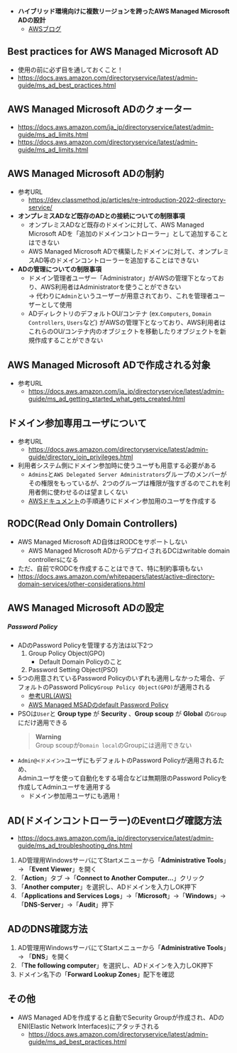 - __ハイブリッド環境向けに複数リージョンを跨ったAWS Managed Microsoft ADの設計__
  - [AWSブログ](https://aws.amazon.com/jp/blogs/news/multi-region-aws-managed-microsoft-ad-for-hybrid-environments-jp/)

## Best practices for AWS Managed Microsoft AD
- 使用の前に必ず目を通しておくこと！
- https://docs.aws.amazon.com/directoryservice/latest/admin-guide/ms_ad_best_practices.html

## AWS Managed Microsoft ADのクォーター
- https://docs.aws.amazon.com/ja_jp/directoryservice/latest/admin-guide/ms_ad_limits.html
- https://docs.aws.amazon.com/directoryservice/latest/admin-guide/ms_ad_limits.html

## AWS Managed Microsoft ADの制約
- 参考URL
  - https://dev.classmethod.jp/articles/re-introduction-2022-directory-service/
- __オンプレミスADなど既存のADとの接続についての制限事項__
  - オンプレミスADなど既存のドメインに対して、AWS Managed Microsoft ADを「追加のドメインコントローラー」として追加することはできない
  - AWS Managed Microsoft ADで構築したドメインに対して、オンプレミスAD等のドメインコントローラーを追加することはできない
- __ADの管理についての制限事項__
  - ドメイン管理者ユーザー「Administrator」がAWSの管理下となっており、AWS利用者はAdministratorを使うことができない  
   → 代わりに`Admin`というユーザーが用意されており、これを管理者ユーザーとして使用
  - ADディレクトリのデフォルトOU/コンテナ (ex.`Computers`, `Domain Controllers`, `Users`など) がAWSの管理下となっており、AWS利用者はこれらのOU/コンテナ内のオブジェクトを移動したりオブジェクトを新規作成することができない

## AWS Managed Microsoft ADで作成される対象
- 参考URL
  - https://docs.aws.amazon.com/ja_jp/directoryservice/latest/admin-guide/ms_ad_getting_started_what_gets_created.html

## ドメイン参加専用ユーザについて
- 参考URL
  - https://docs.aws.amazon.com/directoryservice/latest/admin-guide/directory_join_privileges.html
- 利用者システム側にドメイン参加時に使うユーザも用意する必要がある
  - `Admins`と`AWS Delegated Server Administrators`グループのメンバーがその権限をもっているが、2つのグループは権限が強すぎるのでこれを利用者側に使わせるのは望ましくない
  - [AWSドキュメント](https://docs.aws.amazon.com/directoryservice/latest/admin-guide/directory_join_privileges.html)の手順通りにドメイン参加用のユーザを作成する

## RODC(Read Only Domain Controllers)
- AWS Managed Microsoft AD自体はRODCをサポートしない
  - AWS Managed Microsoft ADからデプロイされるDCはwritable domain controllersになる
- ただ、自前でRODCを作成することはできて、特に制約事項もない
- https://docs.aws.amazon.com/whitepapers/latest/active-directory-domain-services/other-considerations.html


## AWS Managed Microsoft ADの設定
##### Password Policy
- ADのPassword Policyを管理する方法は以下2つ
  1. Group Policy Object(GPO)
     - Default Domain Policyのこと
  2. Password Setting Object(PSO)
- 5つの用意されているPassword Policyのいずれも適用しなかった場合、デフォルトのPassword Policy`Group Policy Object(GPO)`が適用される
  - [参考URL(AWS)](https://docs.aws.amazon.com/ja_jp/directoryservice/latest/admin-guide/assignpasswordpolicies.html)
  - [AWS Managed MSADのdefault Password Policy](https://docs.aws.amazon.com/ja_jp/directoryservice/latest/admin-guide/ms_ad_password_policies.html)
- PSOは`User`と __Group type__ が __Security__ 、__Group scoup__ が __Global__ の`Group`にだけ適用できる  
  > **Warning**  
  > Group scoupが`Domain local`のGroupには適用できない
- `Admin@<ドメイン>`ユーザにもデフォルトのPassword Policyが適用されるため、  
  Adminユーザを使って自動化をする場合などは無期限のPassword Policyを作成してAdminユーザを適用する
  - ドメイン参加用ユーザにも適用！

## AD(ドメインコントローラー)のEventログ確認方法
- https://docs.aws.amazon.com/ja_jp/directoryservice/latest/admin-guide/ms_ad_troubleshooting_dns.html
1.  AD管理用WindowsサーバにてStartメニューから「**Administrative Tools**」→ 「**Event Viewer**」を開く
2. 「**Action**」タブ →「**Connect to Another Computer...**」クリック
3. 「**Another computer**」を選択し、ADドメインを入力しOK押下
4. 「**Applications and Services Logs**」→「**Microsoft**」→「**Windows**」→「**DNS-Server**」→「**Audit**」押下

## ADのDNS確認方法
1.  AD管理用WindowsサーバにてStartメニューから「**Administrative Tools**」→ 「**DNS**」を開く
2. 「**The following computer**」を選択し、ADドメインを入力しOK押下
3. ドメイン名下の「**Forward Lookup Zones**」配下を確認

## その他
- AWS Managed ADを作成すると自動でSecurity Groupが作成され、ADのENI(Elastic Network Interfaces)にアタッチされる
  - https://docs.aws.amazon.com/directoryservice/latest/admin-guide/ms_ad_best_practices.html